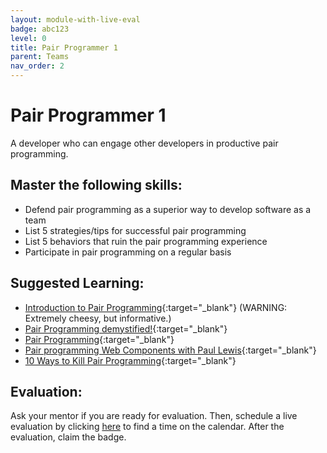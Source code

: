```yaml
---
layout: module-with-live-eval
badge: abc123
level: 0
title: Pair Programmer 1
parent: Teams
nav_order: 2
---
```

# Pair Programmer 1

A developer who can engage other developers in productive pair programming.

## Master the following skills:

- Defend pair programming as a superior way to develop software as a team
- List 5 strategies/tips for successful pair programming
- List 5 behaviors that ruin the pair programming experience
- Participate in pair programming on a regular basis

## Suggested Learning:

- [Introduction to Pair Programming](https://www.youtube.com/watch?v=rG_U12uqRhE){:target="\_blank"} (WARNING: Extremely cheesy, but informative.)
- [Pair Programming demystified!](https://blog.daftcode.pl/pair-programming-demystified-730c6f0b145b){:target="\_blank"}
- [Pair Programming](https://www.youtube.com/watch?v=QW8AkqJ1CAA){:target="\_blank"}
- [Pair programming Web Components with Paul Lewis](https://www.youtube.com/watch?v=XCti72iChzg){:target="\_blank"}
- [10 Ways to Kill Pair Programming](https://acklenavenue.com/blog/10-ways-to-kill-pair-programming){:target="\_blank"}

## Evaluation:

Ask your mentor if you are ready for evaluation. Then, schedule a live evaluation by clicking [here](https://api.logro.io/widget/appointment/codex-evals/full-stack) to find a time on the calendar. After the evaluation, claim the badge.

